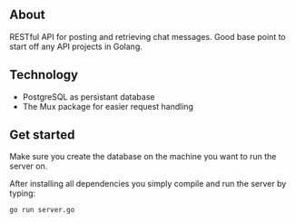 ## About
RESTful API for posting and retrieving chat messages. Good base point to start off any API projects in Golang.

## Technology
* PostgreSQL as persistant database
* The Mux package for easier request handling

## Get started
Make sure you create the database on the machine you want to run the server on.

After installing all dependencies you simply compile and run the server by typing:
   ```
go run server.go
   ```
